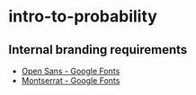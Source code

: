 # intro-to-probability

## Internal branding requirements

* [Open Sans - Google Fonts](https://fonts.google.com/specimen/Open+Sans)
* [Montserrat - Google Fonts](https://fonts.google.com/specimen/Montserrat)